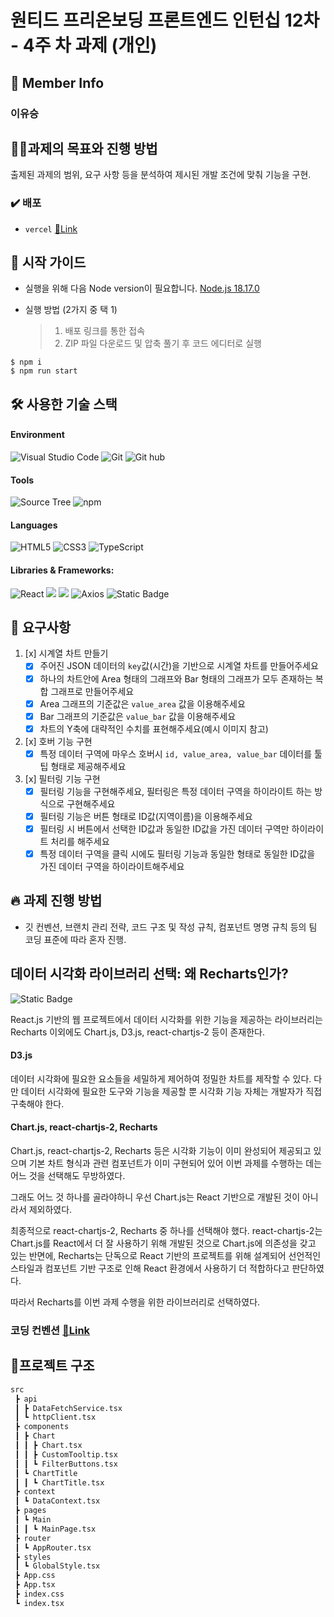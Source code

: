 # 원티드 프리온보딩 프론트엔드 인턴십 12차 - 4주 차 과제 (개인)

## 👥 Member Info

### 이유승

## 💪🏻과제의 목표와 진행 방법

출제된 과제의 범위, 요구 사항 등을 분석하여 제시된 개발 조건에 맞춰 기능을 구현.

### ✔️ 배포

- `vercel` [🔗Link](https://wanted-pre-onboarding-12th-team17-week4.vercel.app/)

## 🛫 시작 가이드

- 실행을 위해 다음 Node version이 필요합니다.
  [Node.js 18.17.0](https://nodejs.org/ca/blog/release/v18.17.0/)

- 실행 방법 (2가지 중 택 1)
  > 1. 배포 링크를 통한 접속
  > 2. ZIP 파일 다운로드 및 압축 풀기 후 코드 에디터로 실행

```
$ npm i
$ npm run start
```

## 🛠️ 사용한 기술 스택

#### Environment

![Visual Studio Code](https://img.shields.io/badge/Visual%20Studio%20Code-007ACC?style=for-the-badge&logo=Visual%20Studio%20Code&logoColor=white)
![Git](https://img.shields.io/badge/Git-F05032?style=for-the-badge&logo=Git&logoColor=white)
![Git hub](https://img.shields.io/badge/GitHub-181717?style=for-the-badge&logo=GitHub&logoColor=white)

#### Tools

![Source Tree](https://img.shields.io/badge/SOURCE%20TREE-blue?style=for-the-badge&logo=sourcetree)
![npm](https://img.shields.io/badge/npm-CB3837?style=for-the-badge&logo=npm&logoColor=white)

#### Languages

![HTML5](https://img.shields.io/badge/HTML-%23F5AF64?style=for-the-badge&logo=html5)
![CSS3](https://img.shields.io/badge/CSS-%230A82FF?style=for-the-badge&logo=css3)
![TypeScript](https://img.shields.io/badge/TypeScript-007ACC?style=for-the-badge&logo=Typescript&logoColor=white)

#### Libraries & Frameworks:

![React](https://img.shields.io/badge/React-20232A?style=for-the-badge&logo=react&logoColor=61DAFB)
<img src="https://img.shields.io/badge/styled components-DB7093?style=for-the-badge&logo=styled-components&logoColor=white"/>
<img src="https://img.shields.io/badge/react router-CA4245?style=for-the-badge&logo=react-router&logoColor=white"/>
![Axios](https://img.shields.io/badge/axios-5A29E4?style=for-the-badge&logo=axios&logoColor=black)
![Static Badge](https://img.shields.io/badge/Recharts-red?style=for-the-badge&logo=Recharts)


## 🚀 요구사항

1. [x] 시계열 차트 만들기
    - [x] 주어진 JSON 데이터의 `key`값(시간)을 기반으로 시계열 차트를 만들어주세요
    - [x] 하나의 차트안에 Area 형태의 그래프와 Bar 형태의 그래프가 모두 존재하는 복합 그래프로 만들어주세요
    - [x] Area 그래프의 기준값은 `value_area` 값을 이용해주세요
    - [x] Bar 그래프의 기준값은 `value_bar` 값을 이용해주세요
    - [x] 차트의 Y축에 대략적인 수치를 표현해주세요(예시 이미지 참고)
  
2. [x] 호버 기능 구현
    - [x] 특정 데이터 구역에 마우스 호버시 `id, value_area, value_bar` 데이터를 툴팁 형태로 제공해주세요
  
3. [x] 필터링 기능 구현
    - [x] 필터링 기능을 구현해주세요, 필터링은 특정 데이터 구역을 하이라이트 하는 방식으로 구현해주세요
    - [x] 필터링 기능은 버튼 형태로 ID값(지역이름)을 이용해주세요
    - [x] 필터링 시 버튼에서 선택한 ID값과 동일한 ID값을 가진 데이터 구역만 하이라이트 처리를 해주세요
    - [x] 특정 데이터 구역을 클릭 시에도 필터링 기능과 동일한 형태로 동일한 ID값을 가진 데이터 구역을 하이라이트해주세요

## 🔥 과제 진행 방법

- 깃 컨벤션, 브랜치 관리 전략, 코드 구조 및 작성 규칙, 컴포넌트 명명 규칙 등의 팀 코딩 표준에 따라 혼자 진행.

## 데이터 시각화 라이브러리 선택: 왜 Recharts인가?
![Static Badge](https://img.shields.io/badge/Recharts-red?style=for-the-badge&logo=Recharts)

React.js 기반의 웹 프로젝트에서 데이터 시각화를 위한 기능을 제공하는 라이브러리는 Recharts 이외에도 Chart.js, D3.js, react-chartjs-2 등이 존재한다.

#### D3.js
데이터 시각화에 필요한 요소들을 세밀하게 제어하여 정밀한 차트를 제작할 수 있다. 다만 데이터 시각화에 필요한 도구와 기능을 제공할 뿐 시각화 기능 자체는 개발자가 직접 구축해야 한다.

#### Chart.js, react-chartjs-2, Recharts 
Chart.js, react-chartjs-2, Recharts 등은 시각화 기능이 이미 완성되어 제공되고 있으며 기본 차트 형식과 관련 컴포넌트가 이미 구현되어 있어 이번 과제를 수행하는 데는 어느 것을 선택해도 무방하였다. 

그래도 어느 것 하나를 골라야하니 우선 Chart.js는 React 기반으로 개발된 것이 아니라서 제외하였다.

최종적으로 react-chartjs-2, Recharts 중 하나를 선택해야 했다. react-chartjs-2는 Chart.js를 React에서 더 잘 사용하기 위해 개발된 것으로 Chart.js에 의존성을 갖고 있는 반면에, Recharts는 단독으로 React 기반의 프로젝트를 위해 설계되어 선언적인 스타일과 컴포넌트 기반 구조로 인해 React 환경에서 사용하기 더 적합하다고 판단하였다.

따라서 Recharts를 이번 과제 수행을 위한 라이브러리로 선택하였다. 

### 코딩 컨벤션 [🔗Link](https://shorturl.at/dAO08)

## 🌲프로젝트 구조

```bash
src
 ┣ api
 ┃ ┣ DataFetchService.tsx
 ┃ ┗ httpClient.tsx
 ┣ components
 ┃ ┣ Chart
 ┃ ┃ ┣ Chart.tsx
 ┃ ┃ ┣ CustomTooltip.tsx
 ┃ ┃ ┗ FilterButtons.tsx
 ┃ ┗ ChartTitle
 ┃ ┃ ┗ ChartTitle.tsx
 ┣ context
 ┃ ┗ DataContext.tsx
 ┣ pages
 ┃ ┗ Main
 ┃ ┃ ┗ MainPage.tsx
 ┣ router
 ┃ ┗ AppRouter.tsx
 ┣ styles
 ┃ ┗ GlobalStyle.tsx
 ┣ App.css
 ┣ App.tsx
 ┣ index.css
 ┗ index.tsx
```
